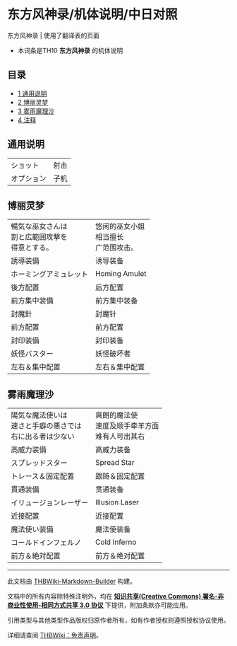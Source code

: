 # 东方风神录/机体说明/中日对照

<!-- source html: G:\repos\THBWiki-Markdown-Builder\THBWikiMarkdown\Temp\main\4\47\ns0%3A%E4%B8%9C%E6%96%B9%E9%A3%8E%E7%A5%9E%E5%BD%95%2F%E6%9C%BA%E4%BD%93%E8%AF%B4%E6%98%8E%2F%E4%B8%AD%E6%97%A5%E5%AF%B9%E7%85%A7.html -->

东方风神录 | 使用了翻译表的页面

- 本词条是TH10 **东方风神录** 的机体说明

  
  

  


## 目录

- [1 通用说明](#通用说明)
- [2 博丽灵梦](#博丽灵梦)
- [3 雾雨魔理沙](#雾雨魔理沙)
- [4 注释](#注释)





## 通用说明

<table><tbody><tr class="tt-content-header" id="通用说明-1" data-pos="&#91;&quot;\u901a\u7528\u8bf4\u660e&quot;,1&#93;"><td class="tt-jah" lang="ja"><div class="poem">ショット</div></td><td class="tt-zhh" lang="zh"><div class="poem">射击</div></td></tr><tr class="tt-content-header" id="通用说明-2" data-pos="&#91;&quot;\u901a\u7528\u8bf4\u660e&quot;,2&#93;"><td class="tt-jah" lang="ja"><div class="poem">オプション</div></td><td class="tt-zhh" lang="zh"><div class="poem">子机<br></div></td></tr></tbody></table>



## 博丽灵梦

<table><tbody><tr class="tt-content" id="博丽灵梦-1" data-pos="&#91;&quot;\u535a\u4e3d\u7075\u68a6&quot;,1&#93;"><td class="tt-ja" lang="ja"><div class="poem">暢気な巫女さんは<br>割と広範囲攻撃を<br>得意とする。</div></td><td class="tt-zh" lang="zh"><div class="poem">悠闲的巫女小姐<br>相当擅长<br>广范围攻击。</div></td></tr><tr class="tt-content-header" id="博丽灵梦-2" data-pos="&#91;&quot;\u535a\u4e3d\u7075\u68a6&quot;,2&#93;"><td class="tt-jah" lang="ja"><div class="poem">誘導装備</div></td><td class="tt-zhh" lang="zh"><div class="poem">诱导装备</div></td></tr><tr class="tt-content" id="博丽灵梦-3" data-pos="&#91;&quot;\u535a\u4e3d\u7075\u68a6&quot;,3&#93;"><td class="tt-ja" lang="ja"><div class="poem">ホーミングアミュレット</div></td><td class="tt-zh" lang="zh"><div class="poem">Homing Amulet</div></td></tr><tr class="tt-content" id="博丽灵梦-4" data-pos="&#91;&quot;\u535a\u4e3d\u7075\u68a6&quot;,4&#93;"><td class="tt-ja" lang="ja"><div class="poem">後方配置</div></td><td class="tt-zh" lang="zh"><div class="poem">后方配置</div></td></tr><tr class="tt-content-header" id="博丽灵梦-5" data-pos="&#91;&quot;\u535a\u4e3d\u7075\u68a6&quot;,5&#93;"><td class="tt-jah" lang="ja"><div class="poem">前方集中装備</div></td><td class="tt-zhh" lang="zh"><div class="poem">前方集中装备</div></td></tr><tr class="tt-content" id="博丽灵梦-6" data-pos="&#91;&quot;\u535a\u4e3d\u7075\u68a6&quot;,6&#93;"><td class="tt-ja" lang="ja"><div class="poem">封魔針</div></td><td class="tt-zh" lang="zh"><div class="poem">封魔针</div></td></tr><tr class="tt-content" id="博丽灵梦-7" data-pos="&#91;&quot;\u535a\u4e3d\u7075\u68a6&quot;,7&#93;"><td class="tt-ja" lang="ja"><div class="poem">前方配置</div></td><td class="tt-zh" lang="zh"><div class="poem">前方配置</div></td></tr><tr class="tt-content-header" id="博丽灵梦-8" data-pos="&#91;&quot;\u535a\u4e3d\u7075\u68a6&quot;,8&#93;"><td class="tt-jah" lang="ja"><div class="poem">封印装備</div></td><td class="tt-zhh" lang="zh"><div class="poem">封印装备</div></td></tr><tr class="tt-content" id="博丽灵梦-9" data-pos="&#91;&quot;\u535a\u4e3d\u7075\u68a6&quot;,9&#93;"><td class="tt-ja" lang="ja"><div class="poem">妖怪バスター</div></td><td class="tt-zh" lang="zh"><div class="poem">妖怪破坏者</div></td></tr><tr class="tt-content" id="博丽灵梦-10" data-pos="&#91;&quot;\u535a\u4e3d\u7075\u68a6&quot;,10&#93;"><td class="tt-ja" lang="ja"><div class="poem">左右＆集中配置</div></td><td class="tt-zh" lang="zh"><div class="poem">左右＆集中配置<br></div></td></tr></tbody></table>



## 雾雨魔理沙

<table><tbody><tr class="tt-content" id="雾雨魔理沙-1" data-pos="&#91;&quot;\u96fe\u96e8\u9b54\u7406\u6c99&quot;,1&#93;"><td class="tt-ja" lang="ja"><div class="poem">陽気な魔法使いは<br>速さと手癖の悪さでは<br>右に出る者は少ない</div></td><td class="tt-zh" lang="zh"><div class="poem">爽朗的魔法使<br>速度及顺手牵羊方面<br>难有人可出其右</div></td></tr><tr class="tt-content-header" id="雾雨魔理沙-2" data-pos="&#91;&quot;\u96fe\u96e8\u9b54\u7406\u6c99&quot;,2&#93;"><td class="tt-jah" lang="ja"><div class="poem">高威力装備</div></td><td class="tt-zhh" lang="zh"><div class="poem">高威力装备</div></td></tr><tr class="tt-content" id="雾雨魔理沙-3" data-pos="&#91;&quot;\u96fe\u96e8\u9b54\u7406\u6c99&quot;,3&#93;"><td class="tt-ja" lang="ja"><div class="poem">スプレッドスター</div></td><td class="tt-zh" lang="zh"><div class="poem">Spread Star</div></td></tr><tr class="tt-content" id="雾雨魔理沙-4" data-pos="&#91;&quot;\u96fe\u96e8\u9b54\u7406\u6c99&quot;,4&#93;"><td class="tt-ja" lang="ja"><div class="poem">トレース＆固定配置</div></td><td class="tt-zh" lang="zh"><div class="poem">跟随＆固定配置</div></td></tr><tr class="tt-content-header" id="雾雨魔理沙-5" data-pos="&#91;&quot;\u96fe\u96e8\u9b54\u7406\u6c99&quot;,5&#93;"><td class="tt-jah" lang="ja"><div class="poem">貫通装備</div></td><td class="tt-zhh" lang="zh"><div class="poem">贯通装备</div></td></tr><tr class="tt-content" id="雾雨魔理沙-6" data-pos="&#91;&quot;\u96fe\u96e8\u9b54\u7406\u6c99&quot;,6&#93;"><td class="tt-ja" lang="ja"><div class="poem">イリュージョンレーザー</div></td><td class="tt-zh" lang="zh"><div class="poem">Illusion Laser</div></td></tr><tr class="tt-content" id="雾雨魔理沙-7" data-pos="&#91;&quot;\u96fe\u96e8\u9b54\u7406\u6c99&quot;,7&#93;"><td class="tt-ja" lang="ja"><div class="poem">近接配置</div></td><td class="tt-zh" lang="zh"><div class="poem">近接配置</div></td></tr><tr class="tt-content-header" id="雾雨魔理沙-8" data-pos="&#91;&quot;\u96fe\u96e8\u9b54\u7406\u6c99&quot;,8&#93;"><td class="tt-jah" lang="ja"><div class="poem">魔法使い装備</div></td><td class="tt-zhh" lang="zh"><div class="poem">魔法使装备</div></td></tr><tr class="tt-content" id="雾雨魔理沙-9" data-pos="&#91;&quot;\u96fe\u96e8\u9b54\u7406\u6c99&quot;,9&#93;"><td class="tt-ja" lang="ja"><div class="poem">コールドインフェルノ</div></td><td class="tt-zh" lang="zh"><div class="poem">Cold Inferno</div></td></tr><tr class="tt-content" id="雾雨魔理沙-10" data-pos="&#91;&quot;\u96fe\u96e8\u9b54\u7406\u6c99&quot;,10&#93;"><td class="tt-ja" lang="ja"><div class="poem">前方＆絶対配置</div></td><td class="tt-zh" lang="zh"><div class="poem">前方＆绝对配置<br></div></td></tr></tbody></table>



  
  

  





---

此文档由 [THBWiki-Markdown-Builder](https://github.com/Delsin-Yu/THBWiki-Markdown-Builder) 构建。

文档中的所有内容除特殊注明外，均在 [**知识共享(Creative Commons) 署名-非商业性使用-相同方式共享 3.0 协议**](https://creativecommons.org/licenses/by-sa/3.0/deed.zh-hans) 下提供，附加条款亦可能应用。

引用类型与其他类型作品版权归原作者所有，如有作者授权则遵照授权协议使用。

详细请查阅 [THBWiki：免责声明](https://thbwiki.cc/THBWiki:%E5%85%8D%E8%B4%A3%E5%A3%B0%E6%98%8E)。

